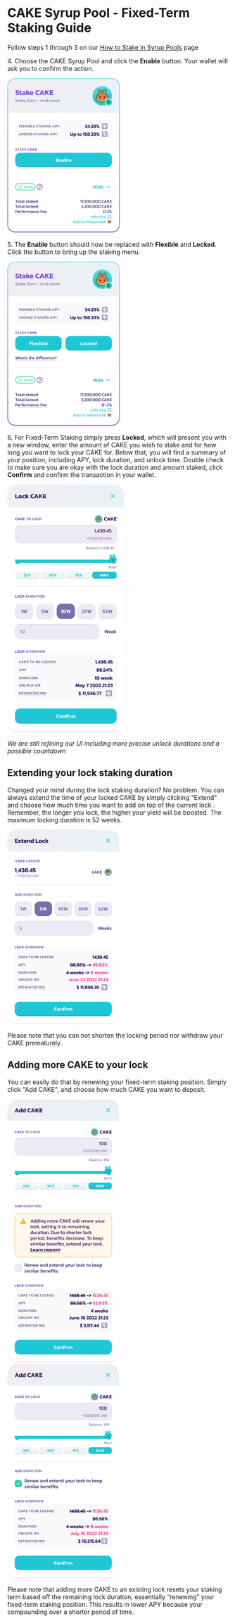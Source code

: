 # CAKE Syrup Pool - Fixed-Term Staking Guide

Follow steps 1 through 3 on our [How to Stake in Syrup Pools](products/syrup-pool/syrup-pool-guide.md) page

4\. Choose the CAKE Syrup Pool and click the **Enable** button. Your wallet will ask you to confirm the action.

![Cake Pool](../../.gitbook/assets/cake-pool-notenable.png)

5\. The **Enable** button should now be replaced with **Flexible** and **Locked**. Click the button to bring up the staking menu.

![New Cake Pool](../../.gitbook/assets/cake-pool-enabled1-small.png)

6\. For Fixed-Term Staking simply press **Locked**, which will present you with a new window, enter the amount of CAKE you wish to stake and for how long you want to lock your CAKE for. Below that, you will find a summary of your position, including APY, lock duration, and unlock time. Double check to make sure you are okay with the lock duration and amount staked, click **Confirm** and confirm the transaction in your wallet.

![Lock Pool Deposit](../../.gitbook/assets/cake-pool-lock.png)

_We are still refining our UI_
_including more precise unlock_
_durations and a possible countdown_

## Extending your lock staking duration
Changed your mind during the lock staking duration? No problem. You can always extend the time of your locked CAKE by simply clicking "Extend" and choose how much time you want to add on top of the current lock . Remember, the longer you lock, the higher your yield will be boosted. The maximum locking duration is 52 weeks.

![](https://github.com/ChefXander/pancake-document/blob/en/.gitbook/assets/cake-pool-lock-extend.png)

Please note that you can not shorten the locking period nor withdraw your CAKE prematurely. 

## Adding more CAKE to your lock
You can easily do that by renewing your fixed-term staking position. Simply click "Add CAKE", and choose how much CAKE you want to deposit.

![](https://github.com/ChefXander/pancake-document/blob/en/.gitbook/assets/cake-pool-lock-add-cake.png)     ![](https://github.com/ChefXander/pancake-document/blob/en/.gitbook/assets/cake-pool-lock-add-cake-APY.png)

Please note that adding more CAKE to an existing lock resets your staking term based off the remaining lock duration, essentially “renewing” your fixed-term staking position. This results in lower APY because your compounding over a shorter period of time. 


